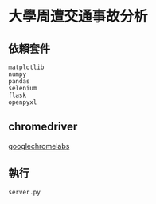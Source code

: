 # 大學周遭交通事故分析

## 依賴套件
```
matplotlib
numpy
pandas
selenium
flask
openpyxl
```

## chromedriver
[googlechromelabs](https://googlechromelabs.github.io/chrome-for-testing/#stable)

## 執行
```
server.py
```